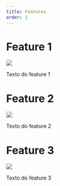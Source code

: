 ```yaml
---
title: Features
order: 1
---
```

<!-- Não remover as tags <div> -->
<!-- Inserir na propriedade 'data-to' o link do Feature começando com barra -->
<!-- ex: data-to: "/contato" -->

<div data-to="/">

# Feature 1

![](/assets/food.jpg)

Texto do feature 1

</div>

<div data-to="/">

# Feature 2

![](/assets/food.jpg)

Texto do feature 2

</div>

<div data-to="/">

# Feature 3

![](/assets/table.jpg)

Texto do feature 3

</div>